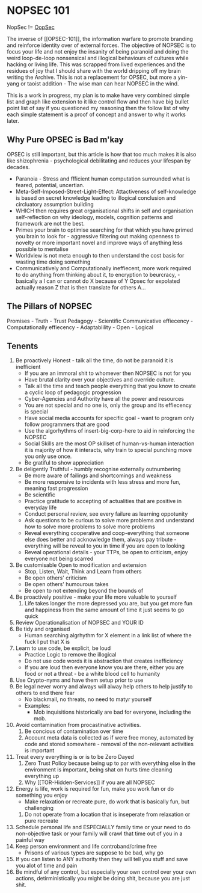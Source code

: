 # NOPSEC 101 

NopSec != [OopSec](https://www.youtube.com/watch?v=StSLxFbVz0M)

The inverse of [[OPSEC-101]], the information warfare to promote branding and reinforce identity over of external forces. The objective of NOPSEC is to focus your life and not enjoy the insanity of being paranoid and doing the weird loop-de-loop nonsensical and illogical behaviours of cultures while hacking or living life. This was scrapped from lived experiences and the residues of joy that I should share with the world dripping off my brain writing the Archive. This is not a replacement for OPSEC, but more a yin-yang or taoist addition - The wise man can hear NOPSEC in the wind. 


This is a work in progress, my plan is to make have very combined simple list and graph like extension to it like control flow and then have big bullet point list of say if you questioned my reasoning then the follow list of why each simple statement is a proof of concept and answer to why it works later.

## Why Pure OPSEC is Bad m'kay

OPSEC is still important, but this article is how that too much makes it is also like shizophrenia - psychological debilitating and reduces your lifespan by decades.
- Paranoia - Stress and ffficient human computation surrounded what is feared, potential, uncertian.
- Meta-Self-Imposed-Street-Light-Effect: Attactiveness of self-knowledge is based on secret knowledge leading to illogical conclusion and circluatory assumption building 
- WHICH then requires great organisational shifts in self and organisation self-reflection on why ideology, models, cognition patterns and framework are not the best.
- Primes your brain to optimise searching for that which you have primed you brain to look for - aggressive filtering out making openness to novelty or more important novel and improve ways of anything less possible to mentalise
- Worldview is not meta enough to then understand the cost basis for wasting time doing something
- Communicatively and Computationally ineffiecent, more work required to do anything from thinking about it, to encryption to beurcracy, - basically a I can or cannot do X because of Y Opsec for expolated actually reason Z that is then translate for others A...


## The Pillars of NOPSEC
Promises - Truth - Trust
Pedagogy - Scientific
Communicative effiecency - Computationally effiecency - Adaptablility - Open - Logical


## Tenents

1. Be proactively Honest - talk all the time, do not be paranoid it is inefficient
	-  If you are an immoral shit to whomever then NOPSEC is not for you
    -  Have brutal clarity over your objectives and override culture.
    - Talk all the time and teach people everything that you know to create a cyclic loop of pedagogic progression
	- Cyber-Agencies and Authority have all the power and resources
	- You are not special and no one is, only the group and its effiecency is special
	- Have social media accounts for specific goal - want to program only follow programmers that are good
	- Use the algorhythms of insert-big-corp-here to aid in reinforcing the NOPSEC
	- Social Skills are the most OP skillset of human-vs-human interaction it is majority of how it interacts, why train to special punching move you only use once.
	- Be gratiful to show appreciation
1. Be deligently Truthful - humbly recognise externally outnumbering
	- Be more aware of failings and shortcomings and weakness
	- Be more responsive to incidents with less stress and more fun, meaning fast progression
	- Be scientific
	- Practice gratitude to accepting of actualities that are positive in everyday life
	- Conduct personal review, see every failure as learning oppotunity
	- Ask questions to be curious to solve more problems and understand how to solve more problems to solve more problems
	- Reveal everything cooperative and coop-everything that someone else does better and acknowledge them, always pay tribute - everything will be reveal to you in time if you are open to looking
	- Reveal operational details - your TTPs, be open to criticism, enjoy everyone not being scarred
4. Be customisable Open to modification and extension
	- Stop, Listen, Wait, Think and Learn from others 
	- Be open others' criticism
	- Be open others' humourous takes
	- Be open to not extending beyond the bounds of 
1. Be proactively positive - make your life more valuable to yourself
	1. Life takes longer the more depressed you are, but you get more fun and happiness from the same amount of time it just seems to go quick
2. Review Operationalisation of NOPSEC and YOUR ID
3. Be tidy and organised
	- Human searching algrhythm for X element in a link list of where the fuck I put that X is 
4. Learn to use code, be explicit, be loud
	- Practice Logic to remove the illogical
	- Do not use code words it is abstraction that creates inefficiency
	- If you are loud then everyone know you are there, either you are food or not a threat - be a white blood cell to humanity
5. Use Crypto-nyms and have them setup prior to use
6. Be legal never worry and always will alway help others to help justify to others to end there fear
	- No blackmail, no threats, no need to matyr yourself
	- Examples:
		- Mob inquisitions historically are bad for everyone, including the mob.
7. Avoid contamination from procastinative activities. 
	1. Be concious of contamination over time
	2. Account meta data is collected as if were free money, automated by code and stored somewhere - removal of the non-relevant activities is important
8. Treat every everything is or is to be Zero Dayed
	1. Zero Trust Policy because being up to par with everything else in the environment is important, being shat on hurts time cleaning everything up
	1. Why [[TOR-Hidden-Services]] if you are all NOPSEC 
9. Energy is life, work is required for fun, make you work fun or do something you enjoy
	- Make relaxation or recreate pure, do work that is basically fun, but challenging
	1. Do not operate from a location that is inseperate from relaxation or pure recreate
10. Schedule personal life and ESPECIALLY family time or your need to do non-objective task or your family will crawl that time out of you in a painful way
11. Keep person environment and life controband/crime free
	- Prisons of various types are suppose to be bad, why go
12. If you can listen to ANY authority then they will tell you stuff and save you alot of time and pain
13. Be mindful of any control, but especially your own control over your own actions, detirministically you might be doing shit, because you are just shit. 
